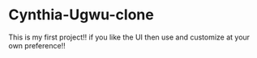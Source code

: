 # Cynthia-Ugwu-clone
This is my first project!!
if you like the UI then use and customize at your own preference!!
